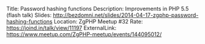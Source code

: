 Title: Password hashing functions
Description: Improvements in PHP 5.5 (flash talk)
Slides: http://bezdomni.net/slides/2014-04-17-zgphp-password-hashing-functions
Location: ZgPHP Meetup #32
Rate: https://joind.in/talk/view/11197
ExternalLink: https://www.meetup.com/ZgPHP-meetup/events/144095012/
